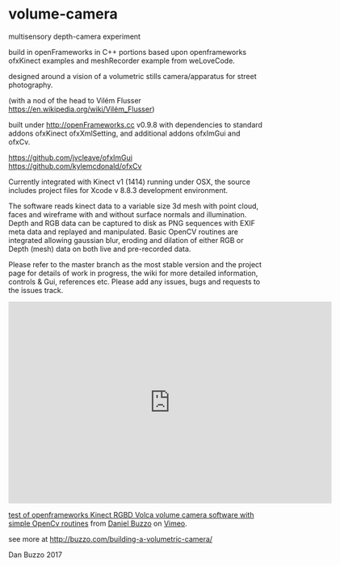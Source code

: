 # volume-camera
multisensory depth-camera experiment

build in openFrameworks in C++
portions based upon openframeworks ofxKinect examples and meshRecorder example from weLoveCode.

designed around a vision of a volumetric stills camera/apparatus for street photography.

(with a nod of the head to Vilém Flusser https://en.wikipedia.org/wiki/Vilém_Flusser)

built under http://openFrameworks.cc v0.9.8 with dependencies to standard addons ofxKinect ofxXmlSetting, and additional addons ofxImGui and ofxCv.

https://github.com/jvcleave/ofxImGui
https://github.com/kylemcdonald/ofxCv

Currently integrated with Kinect v1 (1414) running under OSX, the source includes project files for Xcode v 8.8.3 development environment.

The software reads kinect data to a variable size 3d mesh with point cloud, faces and wireframe with and without surface normals and illumination. Depth and RGB data can be captured to disk as PNG sequences with EXIF meta data and replayed and manipulated.
Basic OpenCV routines are integrated allowing gaussian blur, eroding and dilation of either RGB or Depth (mesh) data on both live and pre-recorded data.

Please refer to the master branch as the most stable version and the project page for details of work in progress, the wiki for more detailed information, controls & Gui, references etc.
Please add any issues, bugs and requests to the issues track.

<iframe src="https://player.vimeo.com/video/229040967" width="640" height="400" frameborder="0" webkitallowfullscreen mozallowfullscreen allowfullscreen></iframe>
<p><a href="https://vimeo.com/229040967">test of openframeworks Kinect RGBD Volca volume camera software with simple OpenCv routines</a> from <a href="https://vimeo.com/danielbuzzo">Daniel Buzzo</a> on <a href="https://vimeo.com">Vimeo</a>.</p>

see more at http://buzzo.com/building-a-volumetric-camera/

Dan Buzzo 2017
